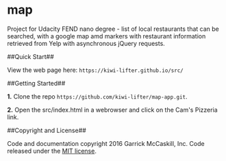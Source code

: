 # map

Project for Udacity FEND nano degree - list of local restaurants that can be searched, with a google map amd markers with restaurant information retrieved from Yelp with asynchronous jQuery requests.

##Quick Start##

View the web page here: `https://kiwi-lifter.github.io/src/`

##Getting Started##

**1.** Clone the repo `https://github.com/kiwi-lifter/map-app.git`.

**2.** Open the src/index.html in a webrowser and click on the Cam's Pizzeria link.

##Copyright and License##

Code and documentation copyright 2016 Garrick McCaskill, Inc. Code released under the [MIT license](https://github.com/kiwi-lifter/arcade/blob/master/LICENSE.txt).


